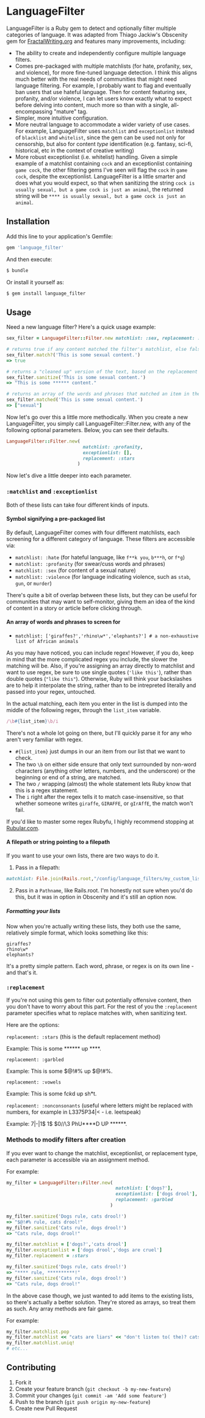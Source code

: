 # LanguageFilter

LanguageFilter is a Ruby gem to detect and optionally filter multiple categories of language. It was adapted from Thiago Jackiw's Obscenity gem for [FractalWriting.org](http://fractalwriting.org) and features many improvements, including:

- The ability to create and independently configure multiple language filters.
- Comes pre-packaged with multiple matchlists (for hate, profanity, sex, and violence), for more fine-tuned language detection. I think this aligns much better with the real needs of communities that might need language filtering. For example, I probably want to flag and eventually ban users that use hateful language. Then for content featuring sex, profanity, and/or violence, I can let users know exactly what to expect before delving into content, much more so than with a single, all-encompassing "mature" tag.
- Simpler, more intuitive configuration.
- More neutral language to accommodate a wider variety of use cases. For example, LanguageFilter uses `matchlist` and `exceptionlist` instead of `blacklist` and `whitelist`, since the gem can be used not only for censorship, but also for content *type* identification (e.g. fantasy, sci-fi, historical, etc in the context of creative writing)
- More robust exceptionlist (i.e. whitelist) handling. Given a simple example of a matchlist containing `cock` and an exceptionlist containing `game cock`, the other filtering gems I've seen will flag the `cock` in `game cock`, despite the exceptionlist. LanguageFilter is a little smarter and does what you would expect, so that when sanitizing the string `cock is usually sexual, but a game cock is just an animal`, the returned string will be `**** is usually sexual, but a game cock is just an animal`.

## Installation

Add this line to your application's Gemfile:

``` ruby
gem 'language_filter'
```

And then execute:

``` bash
$ bundle
```

Or install it yourself as:

``` bash
$ gem install language_filter
```

## Usage

Need a new language filter? Here's a quick usage example:

``` ruby
sex_filter = LanguageFilter::Filter.new matchlist: :sex, replacement: :stars

# returns true if any content matched the filter's matchlist, else false
sex_filter.match?('This is some sexual content.')
=> true

# returns a "cleaned up" version of the text, based on the replacement rule
sex_filter.sanitize('This is some sexual content.')
=> "This is some ****** content."

# returns an array of the words and phrases that matched an item in the matchlist
sex_filter.matched('This is some sexual content.')
=> ["sexual"]
```

Now let's go over this a little more methodically. When you create a new LanguageFilter, you simply call LanguageFilter::Filter.new, with any of the following optional parameters. Below, you can see their defaults.

``` ruby
LanguageFilter::Filter.new(
                            matchlist: :profanity,
                            exceptionlist: [],
                            replacement: :stars
                          )
```

Now let's dive a little deeper into each parameter.

### `:matchlist` and `:exceptionlist`

Both of these lists can take four different kinds of inputs.

#### Symbol signifying a pre-packaged list

By default, LanguageFilter comes with four different matchlists, each screening for a different category of language. These filters are accessible via:

- `matchlist: :hate` (for hateful language, like `f**k you`, `b***h`, or `f*g`)
- `matchlist: :profanity` (for swear/cuss words and phrases)
- `matchlist: :sex` (for content of a sexual nature)
- `matchlist: :violence` (for language indicating violence, such as `stab`, `gun`, or `murder`)

There's quite a bit of overlap between these lists, but they can be useful for communities that may want to self-monitor, giving them an idea of the kind of content in a story or article before clicking through.

#### An array of words and phrases to screen for

- `matchlist: ['giraffes?','rhino\w*','elephants?'] # a non-exhaustive list of African animals`

As you may have noticed, you can include regex! However, if you do, keep in mind that the more complicated regex you include, the slower the matching will be. Also, if you're assigning an array directly to matchlist and want to use regex, be sure to use single quotes (`'like this'`), rather than double quotes (`"like this"`). Otherwise, Ruby will think your backslashes are to help it interpolate the string, rather than to be intrepreted literally and passed into your regex, untouched.

In the actual matching, each item you enter in the list is dumped into the middle of the following regex, through the `list_item` variable.

``` ruby
/\b#{list_item}\b/i
```

There's not a whole lot going on there, but I'll quickly parse it for any who aren't very familiar with regex.

- `#{list_item}` just dumps in our an item from our list that we want to check.
- The two `\b` on either side ensure that only text surrounded by non-word characters (anything other letters, numbers, and the underscore) or the beginning or end of a string, are matched.
- The two `/` wrapping (almost) the whole statement lets Ruby know that this is a regex statement.
- The `i` right after the regex tells it to match case-insensitive, so that whether someone writes `giraffe`, `GIRAFFE`, or `gIrAffE`, the match won't fail.

If you'd like to master some regex Rubyfu, I highly recommend stopping at [Rubular.com](http://rubular.com/).

#### A filepath or string pointing to a filepath

If you want to use your own lists, there are two ways to do it.

1) Pass in a filepath:

``` ruby
matchlist: File.join(Rails.root,"/config/language_filters/my_custom_list.yml")
```

2) Pass in a `Pathname`, like Rails.root. I'm honestly not sure when you'd do this, but it was in option in Obscenity and it's still an option now.

##### Formatting your lists

Now when you're actually writing these lists, they both use the same, relatively simple format, which looks something like this:

``` regex
giraffes?
rhino\w*
elephants?
```

It's a pretty simple pattern. Each word, phrase, or regex is on its own line - and that's it.

### `:replacement`

If you're not using this gem to filter out potentially offensive content, then you don't have to worry about this part. For the rest of you the `:replacement` parameter specifies what to replace matches with, when sanitizing text.

Here are the options:

`replacement: :stars` (this is the default replacement method)

Example: This is some ****** up ****.

`replacement: :garbled`

Example: This is some $@!#% up $@!#%.

`replacement: :vowels`

Example: This is some f*ck*d up sh*t.

`replacement: :nonconsonants` (useful where letters might be replaced with numbers, for example in L3375P34|< - i.e. leetspeak)

Example: 7|-|1$ 1$ $0/\/\3 PhU****D UP ******.

### Methods to modify filters after creation

If you ever want to change the matchlist, exceptionlist, or replacement type, each parameter is accessible via an assignment method.

For example:

``` ruby
my_filter = LanguageFilter::Filter.new(
                                        matchlist: ['dogs?'], 
                                        exceptionlist: ['dogs drool'],
                                        replacement: :garbled
                                      )

my_filter.sanitize('Dogs rule, cats drool!')
=> "$@!#% rule, cats drool!"
my_filter.sanitize('Cats rule, dogs drool!')
=> "Cats rule, dogs drool!"

my_filter.matchlist = ['dogs?','cats drool']
my_filter.exceptionlist = ['dogs drool','dogs are cruel']
my_filter.replacement = :stars

my_filter.sanitize('Dogs rule, cats drool!')
=> "**** rule, **********!"
my_filter.sanitize('Cats rule, dogs drool!')
=> "Cats rule, dogs drool!"
```

In the above case though, we just wanted to add items to the existing lists, so there's actually a better solution. They're stored as arrays, so treat them as such. Any array methods are fair game.

For example:

``` ruby
my_filter.matchlist.pop
my_filter.matchlist << "cats are liars" << "don't listen to( the)? cats" << "why does no one heed my warnings about the cats?! aren't you getting my messages?"
my_filter.matchlist.uniq!
# etc...
```

## Contributing

1. Fork it
2. Create your feature branch (`git checkout -b my-new-feature`)
3. Commit your changes (`git commit -am 'Add some feature'`)
4. Push to the branch (`git push origin my-new-feature`)
5. Create new Pull Request
